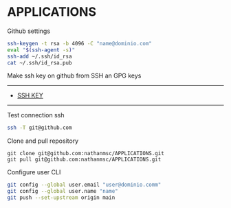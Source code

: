 # APPLICATIONS

Github settings

```sh
ssh-keygen -t rsa -b 4096 -C "name@dominio.com"
eval "$(ssh-agent -s)"
ssh-add ~/.ssh/id_rsa
cat ~/.ssh/id_rsa.pub
```
Make ssh key on github from SSH an GPG keys

---
- [SSH KEY](https://github.com/settings/keys)
---

Test connection ssh

```sh
ssh -T git@github.com
```

Clone and pull repository

```git
git clone git@github.com:nathanmsc/APPLICATIONS.git
git pull git@github.com:nathanmsc/APPLICATIONS.git
```

Configure user CLI

```sh
git config --global user.email "user@dominio.comm"
git config --global user.name "name"
git push --set-upstream origin main
```

